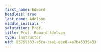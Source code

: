 ```yaml
---
first_name: Edward
headless: true
last_name: Adelson
middle_initial: ''
salutation: Prof.
title: Prof. Edward Adelson
type: instructor
uid: 85759333-a5ca-caa1-eee0-4a7b45335433
---
```

